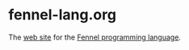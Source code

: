 # fennel-lang.org

The [web site](https://fennel-lang.org) for the [Fennel programming language](https://github.com/bakpakin/Fennel).
